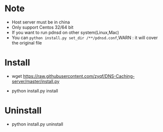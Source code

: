 # Note

* Host server must be in china
* Only support Centos 32/64 bit
* If you want to run pdnsd on other system(Linux,Mac)
* You can `python install.py set_dir /**/pdnsd.conf`,WARN : it will cover the original file


# Install

* wget https://raw.githubusercontent.com/zyqf/DNS-Caching-server/master/install.py


* python install.py install

# Uninstall

* python install.py uninstall
